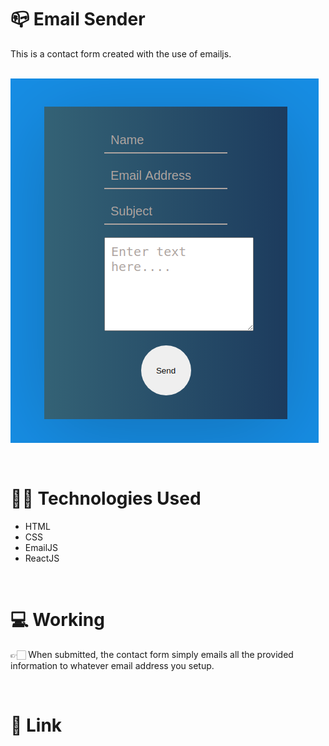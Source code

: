 <h1>📪 Email Sender</h1>
<p>This is a contact form created with the use of emailjs.</p>
<br>

<img src="src/image1.png" style="margin-bottom:30px" >

<h1>👩‍💻 Technologies Used</h1>
<ul>
  <li>HTML</li>
  <li>CSS</li>
  <li>EmailJS</li>
  <li>ReactJS</li>
</ul>
<br>

<h1>💻 Working</h1>
<p>👉🏻 When submitted, the contact form simply emails all the provided information to whatever email address you setup.</p>
<br>

<h1>🔗 Link</h1>
